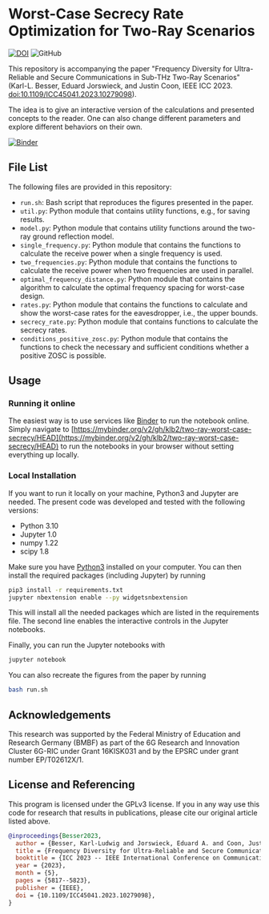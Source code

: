 # Worst-Case Secrecy Rate Optimization for Two-Ray Scenarios

[![DOI](https://img.shields.io/badge/doi-10.1109/ICC45041.2023.10279098-informational)](https://doi.org/10.1109/ICC45041.2023.10279098)
![GitHub](https://img.shields.io/github/license/klb2/two-ray-worst-case-secrecy)

This repository is accompanying the paper "Frequency Diversity for
Ultra-Reliable and Secure Communications in Sub-THz Two-Ray Scenarios" (Karl-L.
Besser, Eduard Jorswieck, and Justin Coon, IEEE ICC 2023.
[doi:10.1109/ICC45041.2023.10279098](https://doi.org/10.1109/ICC45041.2023.10279098)).

The idea is to give an interactive version of the calculations and presented
concepts to the reader. One can also change different parameters and explore
different behaviors on their own.


[![Binder](https://mybinder.org/badge_logo.svg)](https://mybinder.org/v2/gh/klb2/two-ray-worst-case-secrecy/HEAD)

## File List
The following files are provided in this repository:

- `run.sh`: Bash script that reproduces the figures presented in the paper.
- `util.py`: Python module that contains utility functions, e.g., for saving results.
- `model.py`: Python module that contains utility functions around the two-ray
  ground reflection model.
- `single_frequency.py`: Python module that contains the functions to calculate
  the receive power when a single frequency is used.
- `two_frequencies.py`: Python module that contains the functions to calculate
  the receive power when two frequencies are used in parallel.
- `optimal_frequency_distance.py`: Python module that contains the algorithm to
  calculate the optimal frequency spacing for worst-case design.
- `rates.py`: Python module that contains the functions to calculate and show
  the worst-case rates for the eavesdropper, i.e., the upper bounds.
- `secrecy_rate.py`: Python module that contains functions to calculate the
  secrecy rates.
- `conditions_positive_zosc.py`: Python module that contains the functions to
  check the necessary and sufficient conditions whether a positive ZOSC is
  possible.


## Usage
### Running it online
The easiest way is to use services like [Binder](https://mybinder.org/) to run
the notebook online. Simply navigate to
[https://mybinder.org/v2/gh/klb2/two-ray-worst-case-secrecy/HEAD](https://mybinder.org/v2/gh/klb2/two-ray-worst-case-secrecy/HEAD)
to run the notebooks in your browser without setting everything up locally.

### Local Installation
If you want to run it locally on your machine, Python3 and Jupyter are needed.
The present code was developed and tested with the following versions:

- Python 3.10
- Jupyter 1.0
- numpy 1.22
- scipy 1.8

Make sure you have [Python3](https://www.python.org/downloads/) installed on
your computer.
You can then install the required packages (including Jupyter) by running
```bash
pip3 install -r requirements.txt
jupyter nbextension enable --py widgetsnbextension
```
This will install all the needed packages which are listed in the requirements 
file. The second line enables the interactive controls in the Jupyter
notebooks.

Finally, you can run the Jupyter notebooks with
```bash
jupyter notebook
```

You can also recreate the figures from the paper by running
```bash
bash run.sh
```


## Acknowledgements
This research was supported by the Federal	Ministry of Education and Research
Germany (BMBF) as part of the 6G Research and Innovation Cluster 6G-RIC under
Grant 16KISK031 and by the EPSRC under grant number EP/T02612X/1.


## License and Referencing
This program is licensed under the GPLv3 license. If you in any way use this
code for research that results in publications, please cite our original
article listed above.

```bibtex
@inproceedings{Besser2023,
  author = {Besser, Karl-Ludwig and Jorswieck, Eduard A. and Coon, Justin P.},
  title = {Frequency Diversity for Ultra-Reliable and Secure Communications in Sub-{THz} Two-Ray Scenarios},
  booktitle = {ICC 2023 -- IEEE International Conference on Communications},
  year = {2023},
  month = {5},
  pages = {5817--5823},
  publisher = {IEEE},
  doi = {10.1109/ICC45041.2023.10279098},
}
```
